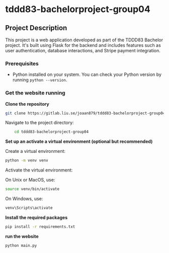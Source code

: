 # tddd83-bachelorproject-group04

## Project Description

This project is a web application developed as part of the TDDD83 Bachelor project. It's built using Flask for the backend and includes features such as user authentication, database interactions, and Stripe payment integration.

### Prerequisites

- Python installed on your system. You can check your Python version by running `python --version`.

### Get the website running

**Clone the repository**

```bash
git clone https://gitlab.liu.se/joaan879/tddd83-bachelorproject-group04.git
```

Navigate to the project directory:

```bash
    cd tddd83-bachelorproject-group04
```

**Set up an activate a virtual environment (optional but recommended)**

Create a virtual environment:
```bash
python -m venv venv
```

Activate the virtual environment:

On Unix or MacOS, use:
```bash
source venv/bin/activate
```

On Windows, use:
```bash
venv\Scripts\activate
````

**Install the required packages**
```bash
pip install -r requirements.txt
```

**run the website**
```bash
python main.py
```
